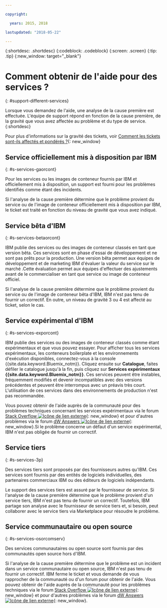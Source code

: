 ```yaml
---

copyright:

  years: 2015, 2018

lastupdated: "2018-05-22"

---
```


{:shortdesc: .shortdesc}
{:codeblock: .codeblock}
{:screen: .screen}
{:tip: .tip}
{:new_window: target="_blank"}


# Comment obtenir de l'aide pour des services ?
{: #support-different-services}

Lorsque vous demandez de l'aide, une analyse de la cause première est effectuée. L'équipe de support répond en fonction de la cause première, de la gravité que vous avez affectée au problème et du type de service.
{:shortdesc}

Pour plus d'informations sur la gravité des tickets, voir [Comment les tickets sont-ils affectés et pondérés ?](/docs/get-support/ticketweight.html#support-ticket-severity){: new_window}

## Service officiellement mis à disposition par IBM
{: #s-services-gaorcont}

Pour les services ou les images de conteneur fournis par IBM et officiellement mis à disposition, un support est fourni pour les problèmes identifiés comme étant des incidents.

Si l'analyse de la cause première détermine que le problème provient du service ou de l'image de conteneur officiellement mis à disposition par IBM, le ticket est traité en fonction du niveau de gravité que vous avez indiqué.

## Service bêta d'IBM
{: #s-services-betaorcont}

IBM publie des services ou des images de conteneur classés en tant que version bêta. Ces services sont en phase d'essai de développement et ne sont pas prêts pour la production. Une version bêta permet aux équipes de développement et de marketing IBM d'évaluer la valeur du service sur le marché .Cette évaluation permet aux équipes d'effectuer des ajustements avant de le commercialiser en tant que service ou image de conteneur officiel.

Si l'analyse de la cause première détermine que le problème provient du service ou de l'image de conteneur bêta d'IBM, IBM n'est pas tenu de fournir un correctif. En outre, un niveau de gravité 3 ou 4 est affecté au ticket, selon le cas.

## Service expérimental d'IBM
{: #s-services-exporcont}

IBM publie des services ou des images de conteneur classés comme étant expérimentaux et que vous pouvez essayer. Pour afficher tous les services expérimentaux, les conteneurs boilerplate et les environnements d'exécution disponibles, connectez-vous à la console {{site.data.keyword.Bluemix_notm}}.  Cliquez ensuite sur **Catalogue**, faites défiler le catalogue jusqu'à la fin, puis cliquez sur **Services expérimentaux {{site.data.keyword.Bluemix_notm}}**. Ces services peuvent être instables, fréquemment modifiés et devenir incompatibles avec des versions précédentes et peuvent être interrompus avec un préavis très court. L'utilisation de ces services dans des
environnements de production n'est pas recommandée.

Vous pouvez obtenir de l'aide auprès de la communauté pour des problèmes techniques concernant les services expérimentaux via le forum [Stack Overflow ![Icône de lien externe](../icons/launch-glyph.svg "Icône de lien externe")](http://stackoverflow.com/questions/tagged/ibm-bluemix){: new_window} et pour d'autres problèmes via le forum [dW Answers ![Icône de lien externe](../icons/launch-glyph.svg "Icône de lien externe")](https://developer.ibm.com/answers/smart-spaces/12/bluemix.html){: new_window}.Si le problème concerne
un défaut d'un service expérimental, IBM n'est pas obligée de fournir un correctif.

## Service tiers
{: #s-services-3p}

Des services tiers sont proposés par des fournisseurs autres qu'IBM. Ces services sont fournis par des entités de logiciels individuelles, des partenaires commerciaux IBM ou des éditeurs de logiciels indépendants.

Le support des services tiers est assuré par le fournisseur de service. Si l'analyse de la cause première détermine que le problème provient d'un service tiers, IBM n'est pas tenu de fournir un correctif. Toutefois, IBM partage son analyse avec le fournisseur de service tiers et, si besoin, peut collaborer avec le service tiers via Marketplace pour résoudre le problème.

## Service communautaire ou open source
{: #s-services-osorcomserv}

Des services communautaires ou open source sont fournis par des communautés open source hors d'IBM.

Si l'analyse de la cause première détermine que le problème est un incident dans un service communautaire ou open source, IBM n'est pas tenu de fournir un correctif. IBM ferme le ticket et vous demande de vous rapprocher de la communauté ou d'un forum pour obtenir de l'aide. Vous pouvez obtenir de l'aide auprès de la communauté pour les problèmes techniques via le forum [Stack Overflow ![Icône de lien externe](../icons/launch-glyph.svg "Icône de lien externe")](http://stackoverflow.com/questions/tagged/ibm-bluemix){: new_window} et pour d'autres problèmes via le forum [dW Answers ![Icône de lien externe](../icons/launch-glyph.svg "Icône de lien externe")](https://developer.ibm.com/answers/smart-spaces/12/bluemix.html){: new_window}.
